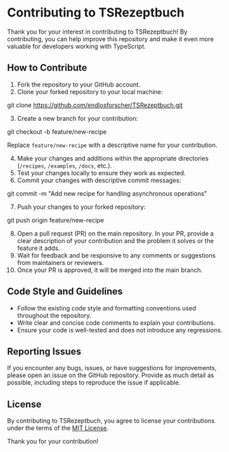 # Contributing to TSRezeptbuch

Thank you for your interest in contributing to TSRezeptbuch! By contributing, you can help improve this repository and make it even more valuable for developers working with TypeScript.

## How to Contribute

1. Fork the repository to your GitHub account.
2. Clone your forked repository to your local machine:

git clone https://github.com/endlosforscher/TSRezeptbuch.git

3. Create a new branch for your contribution:

git checkout -b feature/new-recipe

Replace `feature/new-recipe` with a descriptive name for your contribution.

4. Make your changes and additions within the appropriate directories (`/recipes`, `/examples`, `/docs`, etc.).
5. Test your changes locally to ensure they work as expected.
6. Commit your changes with descriptive commit messages:

git commit -m "Add new recipe for handling asynchronous operations"

7. Push your changes to your forked repository:

git push origin feature/new-recipe

8. Open a pull request (PR) on the main repository. In your PR, provide a clear description of your contribution and the problem it solves or the feature it adds.
9. Wait for feedback and be responsive to any comments or suggestions from maintainers or reviewers.
10. Once your PR is approved, it will be merged into the main branch.

## Code Style and Guidelines

- Follow the existing code style and formatting conventions used throughout the repository.
- Write clear and concise code comments to explain your contributions.
- Ensure your code is well-tested and does not introduce any regressions.

## Reporting Issues

If you encounter any bugs, issues, or have suggestions for improvements, please open an issue on the GitHub repository. Provide as much detail as possible, including steps to reproduce the issue if applicable.

## License

By contributing to TSRezeptbuch, you agree to license your contributions under the terms of the [MIT License](LICENSE).

Thank you for your contribution!

